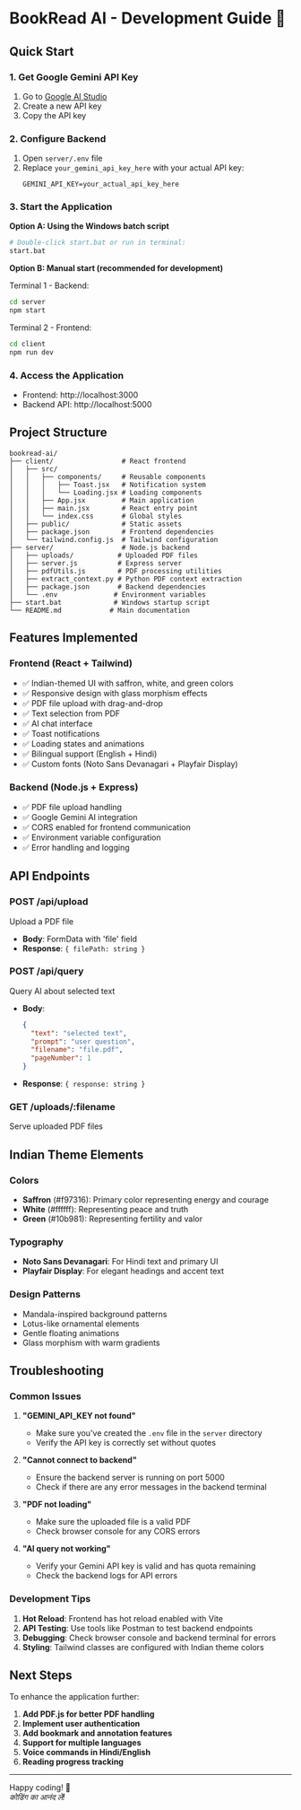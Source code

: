 # BookRead AI - Development Guide 🚀

## Quick Start

### 1. Get Google Gemini API Key
1. Go to [Google AI Studio](https://makersuite.google.com/app/apikey)
2. Create a new API key
3. Copy the API key

### 2. Configure Backend
1. Open `server/.env` file
2. Replace `your_gemini_api_key_here` with your actual API key:
   ```
   GEMINI_API_KEY=your_actual_api_key_here
   ```

### 3. Start the Application

**Option A: Using the Windows batch script**
```bash
# Double-click start.bat or run in terminal:
start.bat
```

**Option B: Manual start (recommended for development)**

Terminal 1 - Backend:
```bash
cd server
npm start
```

Terminal 2 - Frontend:
```bash
cd client
npm run dev
```

### 4. Access the Application
- Frontend: http://localhost:3000
- Backend API: http://localhost:5000

## Project Structure

```
bookread-ai/
├── client/                 # React frontend
│   ├── src/
│   │   ├── components/     # Reusable components
│   │   │   ├── Toast.jsx   # Notification system
│   │   │   └── Loading.jsx # Loading components
│   │   ├── App.jsx         # Main application
│   │   ├── main.jsx        # React entry point
│   │   └── index.css       # Global styles
│   ├── public/             # Static assets
│   ├── package.json        # Frontend dependencies
│   └── tailwind.config.js  # Tailwind configuration
├── server/                 # Node.js backend
│   ├── uploads/           # Uploaded PDF files
│   ├── server.js          # Express server
│   ├── pdfUtils.js        # PDF processing utilities
│   ├── extract_context.py # Python PDF context extraction
│   ├── package.json       # Backend dependencies
│   └── .env              # Environment variables
├── start.bat             # Windows startup script
└── README.md            # Main documentation
```

## Features Implemented

### Frontend (React + Tailwind)
- ✅ Indian-themed UI with saffron, white, and green colors
- ✅ Responsive design with glass morphism effects
- ✅ PDF file upload with drag-and-drop
- ✅ Text selection from PDF
- ✅ AI chat interface
- ✅ Toast notifications
- ✅ Loading states and animations
- ✅ Bilingual support (English + Hindi)
- ✅ Custom fonts (Noto Sans Devanagari + Playfair Display)

### Backend (Node.js + Express)
- ✅ PDF file upload handling
- ✅ Google Gemini AI integration
- ✅ CORS enabled for frontend communication
- ✅ Environment variable configuration
- ✅ Error handling and logging

## API Endpoints

### POST /api/upload
Upload a PDF file
- **Body**: FormData with 'file' field
- **Response**: `{ filePath: string }`

### POST /api/query
Query AI about selected text
- **Body**: 
  ```json
  {
    "text": "selected text",
    "prompt": "user question",
    "filename": "file.pdf",
    "pageNumber": 1
  }
  ```
- **Response**: `{ response: string }`

### GET /uploads/:filename
Serve uploaded PDF files

## Indian Theme Elements

### Colors
- **Saffron** (#f97316): Primary color representing energy and courage
- **White** (#ffffff): Representing peace and truth
- **Green** (#10b981): Representing fertility and valor

### Typography
- **Noto Sans Devanagari**: For Hindi text and primary UI
- **Playfair Display**: For elegant headings and accent text

### Design Patterns
- Mandala-inspired background patterns
- Lotus-like ornamental elements
- Gentle floating animations
- Glass morphism with warm gradients

## Troubleshooting

### Common Issues

1. **"GEMINI_API_KEY not found"**
   - Make sure you've created the `.env` file in the `server` directory
   - Verify the API key is correctly set without quotes

2. **"Cannot connect to backend"**
   - Ensure the backend server is running on port 5000
   - Check if there are any error messages in the backend terminal

3. **"PDF not loading"**
   - Make sure the uploaded file is a valid PDF
   - Check browser console for any CORS errors

4. **"AI query not working"**
   - Verify your Gemini API key is valid and has quota remaining
   - Check the backend logs for API errors

### Development Tips

1. **Hot Reload**: Frontend has hot reload enabled with Vite
2. **API Testing**: Use tools like Postman to test backend endpoints
3. **Debugging**: Check browser console and backend terminal for errors
4. **Styling**: Tailwind classes are configured with Indian theme colors

## Next Steps

To enhance the application further:

1. **Add PDF.js for better PDF handling**
2. **Implement user authentication**
3. **Add bookmark and annotation features**
4. **Support for multiple languages**
5. **Voice commands in Hindi/English**
6. **Reading progress tracking**

---

Happy coding! 🎉  
*कोडिंग का आनंद लें!*
